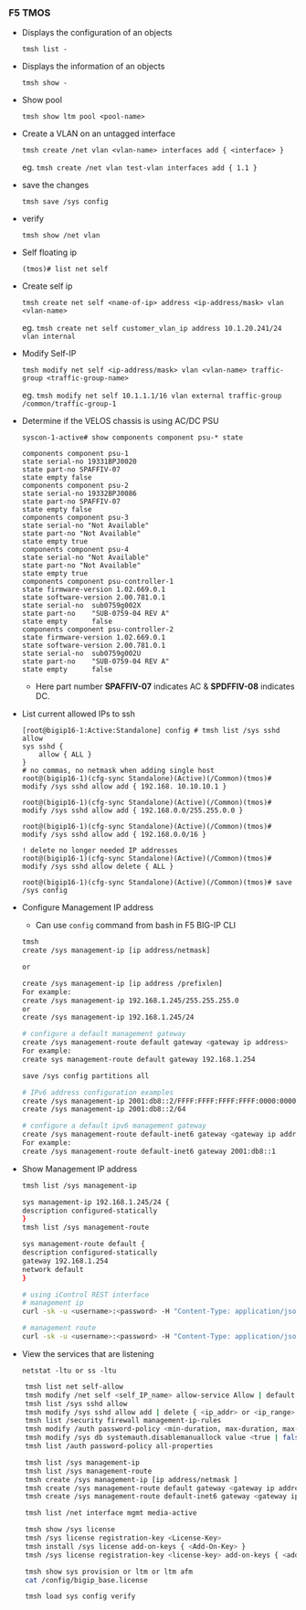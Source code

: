 ### F5 TMOS


* Displays the configuration of an objects 

    `tmsh list - `

* Displays the information of an objects

    `tmsh show -`

* Show pool

    `tmsh show ltm pool <pool-name>`

* Create a VLAN on an untagged interface 

    `tmsh create /net vlan <vlan-name> interfaces add { <interface> }`

    eg. 
    `tmsh create /net vlan test-vlan interfaces add { 1.1 }`

* save the changes 

    `tmsh save /sys config` 

* verify 

    `tmsh show /net vlan `

* Self floating ip

    `(tmos)# list net self `    

* Create self ip 

    `tmsh create net self <name-of-ip> address <ip-address/mask> vlan <vlan-name>`

    eg. `tmsh create net self customer_vlan_ip address 10.1.20.241/24 vlan internal`

* Modify Self-IP

    `tmsh modify net self <ip-address/mask> vlan <vlan-name> traffic-group <traffic-group-name>`

    eg. `tmsh modify net self 10.1.1.1/16 vlan external traffic-group /common/traffic-group-1`    

* Determine if the VELOS chassis is using AC/DC PSU 

    ```
    syscon-1-active# show components component psu-* state

    components component psu-1
    state serial-no 19331BPJ0020
    state part-no SPAFFIV-07
    state empty false
    components component psu-2
    state serial-no 19332BPJ0086
    state part-no SPAFFIV-07
    state empty false
    components component psu-3
    state serial-no "Not Available"
    state part-no "Not Available"
    state empty true
    components component psu-4
    state serial-no "Not Available"
    state part-no "Not Available"
    state empty true
    components component psu-controller-1
    state firmware-version 1.02.669.0.1
    state software-version 2.00.781.0.1
    state serial-no  sub0759g002X
    state part-no    "SUB-0759-04 REV A"
    state empty      false
    components component psu-controller-2
    state firmware-version 1.02.669.0.1
    state software-version 2.00.781.0.1
    state serial-no  sub0759g002U
    state part-no    "SUB-0759-04 REV A"
    state empty      false
    ```
    - Here part number **SPAFFIV-07** indicates AC &  **SPDFFIV-08** indicates DC.

* List current allowed IPs to ssh 

    ```
    [root@bigip16-1:Active:Standalone] config # tmsh list /sys sshd allow
    sys sshd {
        allow { ALL }
    }
    # no commas, no netmask when adding single host 
    root@(bigip16-1)(cfg-sync Standalone)(Active)(/Common)(tmos)# modify /sys sshd allow add { 192.168. 10.10.10.1 }

    root@(bigip16-1)(cfg-sync Standalone)(Active)(/Common)(tmos)# modify /sys sshd allow add { 192.168.0.0/255.255.0.0 }

    root@(bigip16-1)(cfg-sync Standalone)(Active)(/Common)(tmos)# modify /sys sshd allow add { 192.168.0.0/16 }

    ! delete no longer needed IP addresses
    root@(bigip16-1)(cfg-sync Standalone)(Active)(/Common)(tmos)# modify /sys sshd allow delete { ALL }

    root@(bigip16-1)(cfg-sync Standalone)(Active)(/Common)(tmos)# save /sys config
    ```

* Configure Management IP address

    - Can use `config` command from bash in F5 BIG-IP CLI 

    
    ```bash 
    tmsh 
    create /sys management-ip [ip address/netmask]

    or 

    create /sys management-ip [ip address /prefixlen]
    For example:
    create /sys management-ip 192.168.1.245/255.255.255.0
    or
    create /sys management-ip 192.168.1.245/24

    # configure a default management gateway 
    create /sys management-route default gateway <gateway ip address>
    For example:
    create sys management-route default gateway 192.168.1.254

    save /sys config partitions all 

    # IPv6 address configuration examples 
    create /sys management-ip 2001:db8::2/FFFF:FFFF:FFFF:FFFF:0000:0000:0000:0000
    create /sys management-ip 2001:db8::2/64

    # configure a default ipv6 management gateway
    create /sys management-route default-inet6 gateway <gateway ip address>
    For example:
    create /sys management-route default-inet6 gateway 2001:db8::1
    ```

* Show Management IP address 

    ```bash
    tmsh list /sys management-ip

    sys management-ip 192.168.1.245/24 {
    description configured-statically
    }
    tmsh list /sys management-route

    sys management-route default {
    description configured-statically
    gateway 192.168.1.254
    network default
    }

    # using iControl REST interface 
    # management ip
    curl -sk -u <username>:<password> -H "Content-Type: application/json" -X GET https://<big-ip ip address>/mgmt/tm/sys/management-ip  | jq -M .

    # management route 
    curl -sk -u <username>:<password> -H "Content-Type: application/json" -X GET https://<big-ip ip address>/mgmt/tm/sys/management-route  | jq -M .
    ```

* View the services that are listening 

    `netstat -ltu or ss -ltu `

```bash
    tmsh list net self-allow 
    tmsh modify /net self <self_IP_name> allow-service Allow | default | Allow All | Allow None | allow Custom
    tmsh list /sys sshd allow
    tmsh modify /sys sshd allow add | delete { <ip_addr> or <ip_range> }
    tmsh list /security firewall management-ip-rules 
    tmsh modify /auth password-policy <min-duration, max-duration, max-login-failure...> duration 
    tmsh modify /sys db systemauth.disablemanuallock value <true | false>
    tmsh list /auth password-policy all-properties

    tmsh list /sys management-ip 
    tmsh list /sys management-route
    tmsh create /sys management-ip [ip address/netmask ]
    tmsh create /sys management-route default gateway <gateway ip address>
    tmsh create /sys management-route default-inet6 gateway <gateway ip address>

    tmsh list /net interface mgmt media-active

    tmsh show /sys license 
    tmsh /sys license registration-key <License-Key>
    tmsh install /sys license add-on-keys { <Add-On-Key> }
    tmsh /sys license registration-key <license-key> add-on-keys { <add-on-key> }

    tmsh show sys provision or ltm or ltm afm
    cat /config/bigip_base.license

    tmsh load sys config verify 
    
```


